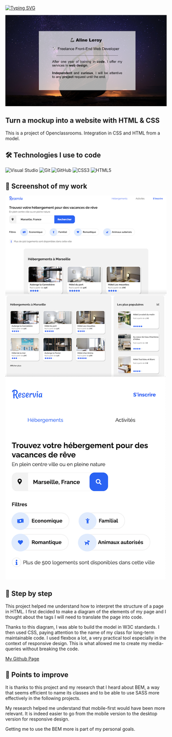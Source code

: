 [![Typing SVG](https://readme-typing-svg.herokuapp.com?color=%23E06F26&size=24&center=true&lines=Welcome+in+my+ReadMe)](https://git.io/typing-svg)

![Cover](https://github.com/AlineAl/AlineLeroy_2_17122020/blob/main/images/Aline_github.001.png)

## Turn a mockup into a website with HTML & CSS

This is a project of Openclassrooms. Integration in CSS and HTML from a model.

## 🛠 Technologies I use to code
![Visual Studio](https://img.shields.io/badge/Visual%20Studio-5C2D91.svg?style=for-the-badge&logo=visual-studio&logoColor=white) 	![Git](https://img.shields.io/badge/git-%23F05033.svg?style=for-the-badge&logo=git&logoColor=white) ![GitHub](https://img.shields.io/badge/github-%23121011.svg?style=for-the-badge&logo=github&logoColor=white) 	![CSS3](https://img.shields.io/badge/css3-%231572B6.svg?style=for-the-badge&logo=css3&logoColor=white) ![HTML5](https://img.shields.io/badge/html5-%23E34F26.svg?style=for-the-badge&logo=html5&logoColor=white)

## 🎥 Screenshot of my work

![Cover](https://github.com/AlineAl/AlineLeroy_2_17122020/blob/main/images/Capture%20d%E2%80%99e%CC%81cran%202021-10-26%20a%CC%80%2022.47.08.png)
![Cover](https://github.com/AlineAl/AlineLeroy_2_17122020/blob/main/images/Capture%20d%E2%80%99e%CC%81cran%202021-10-27%20a%CC%80%2014.14.28.png)
![Cover](https://github.com/AlineAl/AlineLeroy_2_17122020/blob/main/images/Capture%20d%E2%80%99e%CC%81cran%202021-10-27%20a%CC%80%2014.15.04.png)

## 💾 Step by step

This project helped me understand how to interpret the structure of a page in HTML. I first decided to make a diagram of the elements of my page and I thought about the tags I will need to translate the page into code.

Thanks to this diagram, I was able to build the model in W3C standards. I then used CSS, paying attention to the name of my class for long-term maintainable code. I used flexbox a lot, a very practical tool especially in the context of responsive design. This is what allowed me to create my media-queries without breaking the code.

[My Github Page](https://alineal.github.io/AlineLeroy_2_17122020/)

## 🔌 Points to improve

It is thanks to this project and my research that I heard about BEM, a way that seems efficient to name its classes and to be able to use SASS more effectively in the following projects.

My research helped me understand that mobile-first would have been more relevant. It is indeed easier to go from the mobile version to the desktop version for responsive design.

Getting me to use the BEM more is part of my personal goals.

